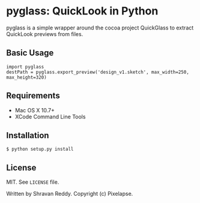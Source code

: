 # pyglass: QuickLook in Python

pyglass is a simple wrapper around the cocoa project QuickGlass to extract
QuickLook previews from files.

## Basic Usage

    import pyglass
    destPath = pyglass.export_preview('design_v1.sketch', max_width=250, max_height=320)

## Requirements
  * Mac OS X 10.7+
  * XCode Command Line Tools

## Installation

    $ python setup.py install

## License
  MIT. See `LICENSE` file.

  Written by Shravan Reddy. Copyright (c) Pixelapse.


